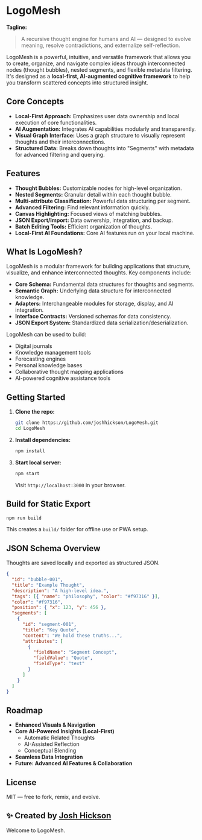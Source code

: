 # LogoMesh

**Tagline:**
> A recursive thought engine for humans and AI — designed to evolve meaning, resolve contradictions, and externalize self-reflection.

LogoMesh is a powerful, intuitive, and versatile framework that allows you to create, organize, and navigate complex ideas through interconnected nodes (thought bubbles), nested segments, and flexible metadata filtering. It's designed as a **local-first, AI-augmented cognitive framework** to help you transform scattered concepts into structured insight.

## Core Concepts

*   **Local-First Approach:** Emphasizes user data ownership and local execution of core functionalities.
*   **AI Augmentation:** Integrates AI capabilities modularly and transparently.
*   **Visual Graph Interface:** Uses a graph structure to visually represent thoughts and their interconnections.
*   **Structured Data:** Breaks down thoughts into "Segments" with metadata for advanced filtering and querying.

## Features

*   **Thought Bubbles:** Customizable nodes for high-level organization.
*   **Nested Segments:** Granular detail within each thought bubble.
*   **Multi-attribute Classification:** Powerful data structuring per segment.
*   **Advanced Filtering:** Find relevant information quickly.
*   **Canvas Highlighting:** Focused views of matching bubbles.
*   **JSON Export/Import:** Data ownership, integration, and backup.
*   **Batch Editing Tools:** Efficient organization of thoughts.
*   **Local-First AI Foundations:** Core AI features run on your local machine.

## What Is LogoMesh?

LogoMesh is a modular framework for building applications that structure, visualize, and enhance interconnected thoughts. Key components include:

*   **Core Schema:** Fundamental data structures for thoughts and segments.
*   **Semantic Graph:** Underlying data structure for interconnected knowledge.
*   **Adapters:** Interchangeable modules for storage, display, and AI integration.
*   **Interface Contracts:** Versioned schemas for data consistency.
*   **JSON Export System:** Standardized data serialization/deserialization.

LogoMesh can be used to build:

*   Digital journals
*   Knowledge management tools
*   Forecasting engines
*   Personal knowledge bases
*   Collaborative thought mapping applications
*   AI-powered cognitive assistance tools

## Getting Started

1.  **Clone the repo:**
    ```bash
    git clone https://github.com/joshhickson/LogoMesh.git
    cd LogoMesh
    ```
2.  **Install dependencies:**
    ```bash
    npm install
    ```
3.  **Start local server:**
    ```bash
    npm start
    ```
    Visit `http://localhost:3000` in your browser.

## Build for Static Export

```bash
npm run build
```
This creates a `build/` folder for offline use or PWA setup.

## JSON Schema Overview

Thoughts are saved locally and exported as structured JSON.
```json
{
  "id": "bubble-001",
  "title": "Example Thought",
  "description": "A high-level idea.",
  "tags": [{ "name": "philosophy", "color": "#f97316" }],
  "color": "#f97316",
  "position": { "x": 123, "y": 456 },
  "segments": [
    {
      "id": "segment-001",
      "title": "Key Quote",
      "content": "We hold these truths...",
      "attributes": [
        {
          "fieldName": "Segment Concept",
          "fieldValue": "Quote",
          "fieldType": "text"
        }
      ]
    }
  ]
}
```

## Roadmap

*   **Enhanced Visuals & Navigation**
*   **Core AI-Powered Insights (Local-First)**
    *   Automatic Related Thoughts
    *   AI-Assisted Reflection
    *   Conceptual Blending
*   **Seamless Data Integration**
*   **Future: Advanced AI Features & Collaboration**

## License

MIT — free to fork, remix, and evolve.

## ✨ Created by [Josh Hickson](https://github.com/joshhickson)

Welcome to LogoMesh.

